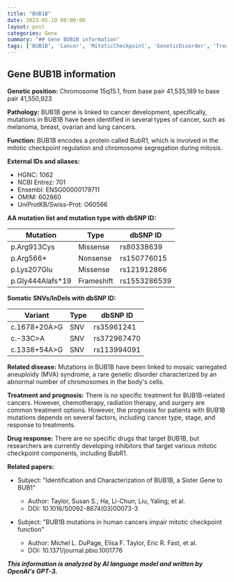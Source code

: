 ```yaml
---
title: "BUB1B"
date: 2023-05-10 00:00:00
layout: post
categories: Gene
summary: "## Gene BUB1B information"
tags: ['BUB1B', 'Cancer', 'MitoticCheckpoint', 'GeneticDisorder', 'TreatmentOptions', 'DrugDevelopment', 'Prognosis', 'GeneticMutation']
---
```


## Gene BUB1B information

**Genetic position:** Chromosome 15q15.1, from base pair 41,535,189 to base pair 41,550,923

**Pathology:** BUB1B gene is linked to cancer development, specifically, mutations in BUB1B have been identified in several types of cancer, such as melanoma, breast, ovarian and lung cancers.

**Function:** BUB1B encodes a protein called BubR1, which is involved in the mitotic checkpoint regulation and chromosome segregation during mitosis. 

**External IDs and aliases:**
- HGNC: 1062
- NCBI Entrez: 701
- Ensembl: ENSG00000179711
- OMIM: 602860
- UniProtKB/Swiss-Prot: O60566

**AA mutation list and mutation type with dbSNP ID:**

| Mutation | Type | dbSNP ID |
| --- | --- | --- |
| p.Arg913Cys | Missense | rs80338639 |
| p.Arg566* | Nonsense | rs150776015 |
| p.Lys207Glu | Missense | rs121912866 |
| p.Gly444Alafs*19 | Frameshift | rs1553286539 |

**Somatic SNVs/InDels with dbSNP ID:**

| Variant | Type | dbSNP ID |
| --- | --- | --- |
| c.1678+20A>G | SNV | rs35961241 |
| c.-33C>A | SNV | rs372967470 |
| c.1338+54A>G | SNV | rs113994091 |

**Related disease:** Mutations in BUB1B have been linked to mosaic variegated aneuploidy (MVA) syndrome, a rare genetic disorder characterized by an abnormal number of chromosomes in the body's cells.

**Treatment and prognosis:** There is no specific treatment for BUB1B-related cancers. However, chemotherapy, radiation therapy, and surgery are common treatment options. However, the prognosis for patients with BUB1B mutations depends on several factors, including cancer type, stage, and response to treatments.

**Drug response:** There are no specific drugs that target BUB1B, but researchers are currently developing inhibitors that target various mitotic checkpoint components, including BubR1. 

**Related papers:**
- Subject: "Identification and Characterization of BUB1B, a Sister Gene to BUB1"
  - Author: Taylor, Susan S.; Ha, Li-Chun; Liu, Yaling; et al.
  - DOI: 10.1016/S0092-8674(03)00073-3

- Subject: "BUB1B mutations in human cancers impair mitotic checkpoint function"
  - Author: Michel L. DuPage, Elisa F. Taylor, Eric R. Fast, et al.
  - DOI: 10.1371/journal.pbio.1001776

**_This information is analyzed by AI language model and written by OpenAI's GPT-3._**